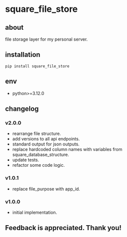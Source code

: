 # square_file_store

## about

file storage layer for my personal server.

## installation

```shell
pip install square_file_store
```

## env

- python>=3.12.0

## changelog

### v2.0.0

- rearrange file structure.
- add versions to all api endpoints.
- standard output for json outputs.
- replace hardcoded column names with variables from square_database_structure.
- update tests.
- refactor some code logic.

### v1.0.1

- replace file_purpose with app_id.

### v1.0.0

- initial implementation.

## Feedback is appreciated. Thank you!